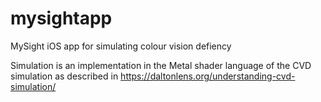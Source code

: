 # mysightapp
MySight iOS app for simulating colour vision defiency

Simulation is an implementation in the Metal shader language of the CVD simulation as described in https://daltonlens.org/understanding-cvd-simulation/
